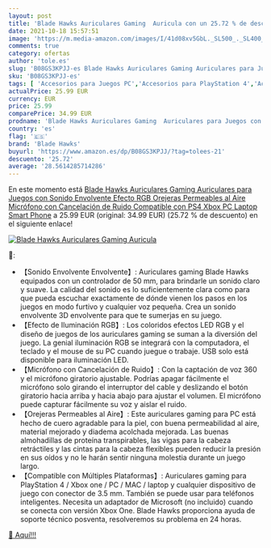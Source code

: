 ```yaml
---
layout: post
title: 'Blade Hawks Auriculares Gaming  Auricula con un 25.72 % de descuento'
date: 2021-10-18 15:57:51
image: 'https://m.media-amazon.com/images/I/41d08xv5GbL._SL500_._SL400_.jpg'
comments: true
category: ofertas
author: 'tole.es'
slug: 'B08GS3KPJJ-es Blade Hawks Auriculares Gaming Auriculares para Juegos con...'
sku: 'B08GS3KPJJ-es'
tags: [ 'Accesorios para Juegos PC','Accesorios para PlayStation 4','Accesorios para Xbox One','Auriculares gaming con micrófono para PlayStation 4','Auriculares gaming para PC','Auriculares gaming para Xbox One','Hardware y juegos para PlayStation 4','Hardware y juegos para Xbox One','Juegos y Accesorios para PC','Videojuegos','blade hawks','ps4','xbox', ]
actualPrice: 25.99 EUR
currency: EUR
price: 25.99
comparePrice: 34.99 EUR
prodname: 'Blade Hawks Auriculares Gaming  Auriculares para Juegos con Sonido Envolvente  Efecto RGB  Orejeras Permeables al Aire  Micrófono con Cancelación de Ruido Compatible con PS4 Xbox PC Laptop Smart Phone'
country: 'es'
flag: '🇪🇸'
brand: 'Blade Hawks'
buyurl: 'https://www.amazon.es/dp/B08GS3KPJJ/?tag=tolees-21'
descuento: '25.72'
average: '28.5614285714286'
---
```


En este momento está [Blade Hawks Auriculares Gaming  Auriculares para Juegos con Sonido Envolvente  Efecto RGB  Orejeras Permeables al Aire  Micrófono con Cancelación de Ruido Compatible con PS4 Xbox PC Laptop Smart Phone](https://www.amazon.es/dp/B08GS3KPJJ/?tag=tolees-21) a 25.99 EUR (original: 34.99 EUR) (25.72 %  de descuento) en el siguiente enlace!

[![Blade Hawks Auriculares Gaming  Auricula](https://m.media-amazon.com/images/I/41d08xv5GbL._SL500_._SL400_.jpg)](https://www.amazon.es/dp/B08GS3KPJJ/?tag=tolees-21)

🔎:

- 【Sonido Envolvente Envolvente】: Auriculares gaming Blade Hawks equipados con un controlador de 50 mm, para brindarle un sonido claro y suave. La calidad del sonido es lo suficientemente clara como para que pueda escuchar exactamente de dónde vienen los pasos en los juegos en modo furtivo y cualquier voz pequeña. Crea un sonido envolvente 3D envolvente para que te sumerjas en su juego.
- 【Efecto de Iluminación RGB】: Los coloridos efectos LED RGB y el diseño de juegos de los auriculares gaming se suman a la diversión del juego. La genial iluminación RGB se integrará con la computadora, el teclado y el mouse de su PC cuando juegue o trabaje. USB solo está disponible para iluminación LED.
- 【Micrófono con Cancelación de Ruido】: Con la captación de voz 360 y el micrófono giratorio ajustable. Podrías apagar fácilmente el micrófono solo girando el interruptor del cable y deslizando el botón giratorio hacia arriba y hacia abajo para ajustar el volumen. El micrófono puede capturar fácilmente su voz y aislar el ruido.
- 【Orejeras Permeables al Aire】: Este auriculares gaming para PC está hecho de cuero agradable para la piel, con buena permeabilidad al aire, material mejorado y diadema acolchada mejorada. Las buenas almohadillas de proteína transpirables, las vigas para la cabeza retráctiles y las cintas para la cabeza flexibles pueden reducir la presión en sus oídos y no le harán sentir ninguna molestia durante un juego largo.
- 【Compatible con Múltiples Plataformas】: Auriculares gaming para PlayStation 4 / Xbox one / PC / MAC / laptop y cualquier dispositivo de juego con conector de 3.5 mm. También se puede usar para teléfonos inteligentes. Necesita un adaptador de Microsoft (no incluido) cuando se conecta con versión Xbox One. Blade Hawks proporciona ayuda de soporte técnico posventa, resolveremos su problema en 24 horas.

[🛒 Aquí!!!](https://www.amazon.es/dp/B08GS3KPJJ/?tag=tolees-21)
